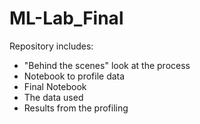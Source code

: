 # ML-Lab_Final

Repository includes:
  - "Behind the scenes" look at the process
  - Notebook to profile data
  - Final Notebook
  - The data used
  - Results from the profiling
